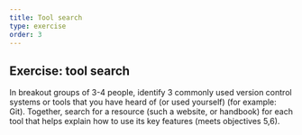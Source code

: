 ```yaml
---
title: Tool search
type: exercise
order: 3
---
```


## Exercise: tool search

In breakout groups of 3-4 people, identify 3 commonly used version control systems or tools that you have heard of (or used yourself) (for example: Git). 
Together, search for a resource (such a website, or handbook) for each tool that helps explain how to use its key features (meets objectives 5,6).  